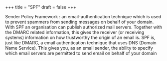 +++
title = "SPF"
draft = false
+++

Sender Policy Framework
: an email-authentication technique which is used to prevent spammers from sending messages on behalf of your domain. With SPF an organisation can publish authorized mail servers. Together with the DMARC related information, this gives the receiver (or receiving systems) information on how trustworthy the origin of an email is. SPF is, just like DMARC, a email authentication technique that uses DNS (Domain Name Service). This gives you, as an email sender, the ability to specify which email servers are permitted to send email on behalf of your domain
